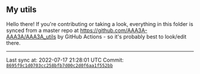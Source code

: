 ## My utils

Hello there! If you're contributing or taking a look, everything in this folder
is synced from a master repo at https://github.com/AAA3A-AAA3A/AAA3A_utils by GitHub Actions -
so it's probably best to look/edit there.

---

Last sync at: 2022-07-17 21:28:01 UTC
Commit: [`8695f9c1d0703cc258bfb7d00c2d0f6aa1f552bb`](https://github.com/AAA3A-AAA3A/AAA3A_utils/commit/8695f9c1d0703cc258bfb7d00c2d0f6aa1f552bb)
